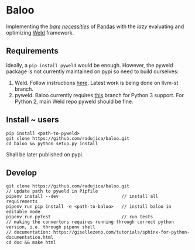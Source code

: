 # Baloo

Implementing the [*bare necessities*](https://www.youtube.com/watch?v=08NlhjpVFsU) 
of [Pandas](https://pandas.pydata.org/) with the *lazy* evaluating
and optimizing [Weld](https://github.com/weld-project/weld) framework.

## Requirements
Ideally, a `pip install pyweld` would be enough. However, the pyweld package is not currently maintained on pypi 
so need to build ourselves:

1) Weld. Follow instructions [here](https://github.com/weld-project/weld). Latest work is being done on llvm-st branch.
2) pyweld. Baloo currently requires [this](https://github.com/radujica/weld/tree/pyweld3) branch for Python 3 support. 
For Python 2, main Weld repo pyweld should be fine. 

## Install ~ users
    pip install <path-to-pyweld>
    git clone https://github.com/radujica/baloo.git
    cd baloo && python setup.py install
    
Shall be later published on pypi.

## Develop
    git clone https://github.com/radujica/baloo.git
    // update path to pyweld in Pipfile
    pipenv install --dev                        // install all requirements
    pipenv run pip install -e <path-to-baloo>   // install baloo in editable mode
    pipenv run pytest                           // run tests
    // making the convertors requires running through correct python version, i.e. through pipenv shell
    // documentation: https://gisellezeno.com/tutorials/sphinx-for-python-documentation.html
    cd doc && make html
